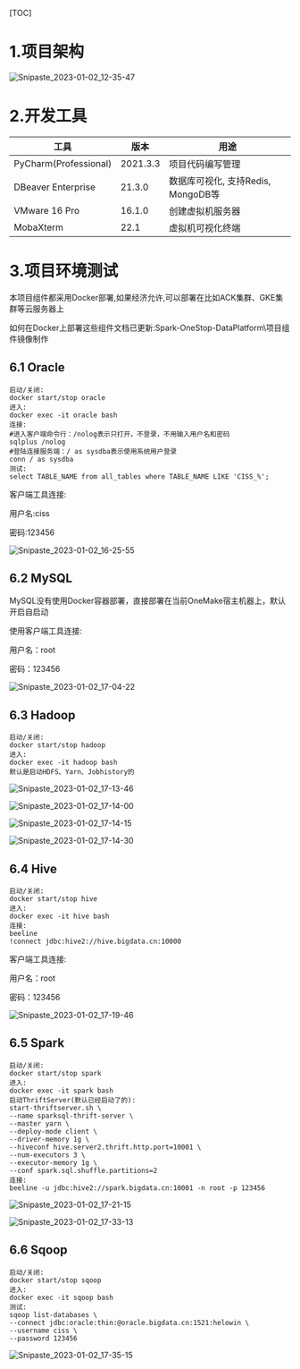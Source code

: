 [TOC]



# 1.项目架构

![Snipaste_2023-01-02_12-35-47](assets/Snipaste_2023-01-02_12-35-47.png)

# 2.开发工具

| 工具                  | 版本     | 用途                               |
| --------------------- | -------- | ---------------------------------- |
| PyCharm(Professional) | 2021.3.3 | 项目代码编写管理                   |
| DBeaver Enterprise    | 21.3.0   | 数据库可视化, 支持Redis, MongoDB等 |
| VMware 16 Pro         | 16.1.0   | 创建虚拟机服务器                   |
| MobaXterm             | 22.1     | 虚拟机可视化终端                   |

# 3.项目环境测试

本项目组件都采用Docker部署,如果经济允许,可以部署在比如ACK集群、GKE集群等云服务器上

如何在Docker上部署这些组件文档已更新:Spark-OneStop-DataPlatform\项目组件镜像制作

## 6.1 Oracle

```shell
启动/关闭:
docker start/stop oracle
进入:
docker exec -it oracle bash
连接:
#进入客户端命令行：/nolog表示只打开，不登录，不用输入用户名和密码
sqlplus /nolog
#登陆连接服务端：/ as sysdba表示使用系统用户登录
conn / as sysdba
测试:
select TABLE_NAME from all_tables where TABLE_NAME LIKE 'CISS_%';
```

客户端工具连接:

用户名:ciss

密码:123456

![Snipaste_2023-01-02_16-25-55](assets/Snipaste_2023-01-02_16-25-55.png)

## 6.2 MySQL

MySQL没有使用Docker容器部署，直接部署在当前OneMake宿主机器上，默认开启自启动

使用客户端工具连接:

用户名：root

密码：123456

![Snipaste_2023-01-02_17-04-22](assets/Snipaste_2023-01-02_17-04-22.png)

## 6.3 Hadoop

```shell
启动/关闭:
docker start/stop hadoop
进入:
docker exec -it hadoop bash
默认是启动HDFS、Yarn、Jobhistory的
```

![Snipaste_2023-01-02_17-13-46](assets/Snipaste_2023-01-02_17-13-46.png)

![Snipaste_2023-01-02_17-14-00](assets/Snipaste_2023-01-02_17-14-00.png)

![Snipaste_2023-01-02_17-14-15](assets/Snipaste_2023-01-02_17-14-15.png)

![Snipaste_2023-01-02_17-14-30](assets/Snipaste_2023-01-02_17-14-30.png)

## 6.4 Hive

```shell
启动/关闭:
docker start/stop hive
进入:
docker exec -it hive bash
连接:
beeline
!connect jdbc:hive2://hive.bigdata.cn:10000
```

客户端工具连接:

用户名：root

密码：123456

![Snipaste_2023-01-02_17-19-46](assets/Snipaste_2023-01-02_17-19-46.png)

## 6.5 Spark

```shell
启动/关闭:
docker start/stop spark
进入:
docker exec -it spark bash
启动ThriftServer(默认已经启动了的):
start-thriftserver.sh \
--name sparksql-thrift-server \
--master yarn \
--deploy-mode client \
--driver-memory 1g \
--hiveconf hive.server2.thrift.http.port=10001 \
--num-executors 3 \
--executor-memory 1g \
--conf spark.sql.shuffle.partitions=2
连接:
beeline -u jdbc:hive2://spark.bigdata.cn:10001 -n root -p 123456
```

![Snipaste_2023-01-02_17-21-15](assets/Snipaste_2023-01-02_17-21-15.png)

![Snipaste_2023-01-02_17-33-13](assets/Snipaste_2023-01-02_17-33-13.png)

## 6.6 Sqoop

```shell
启动/关闭:
docker start/stop sqoop
进入:
docker exec -it sqoop bash
测试:
sqoop list-databases \
--connect jdbc:oracle:thin:@oracle.bigdata.cn:1521:helowin \
--username ciss \
--password 123456
```

![Snipaste_2023-01-02_17-35-15](assets/Snipaste_2023-01-02_17-35-15.png)